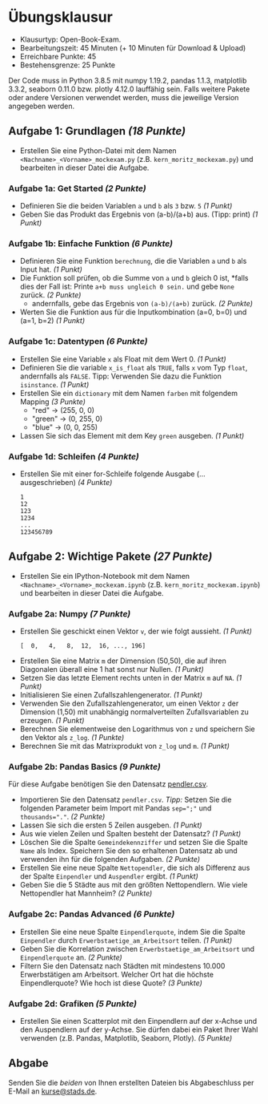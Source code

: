 # Übungsklausur

* Klausurtyp: Open-Book-Exam. 
* Bearbeitungszeit: 45 Minuten (+ 10 Minuten für Download & Upload)
* Erreichbare Punkte: 45
* Bestehensgrenze: 25 Punkte

Der Code muss in Python 3.8.5 mit numpy 1.19.2, pandas 1.1.3, matplotlib 3.3.2, seaborn 0.11.0 bzw. plotly 4.12.0 lauffähig sein. Falls weitere Pakete oder andere Versionen verwendet werden, muss die jeweilige Version angegeben werden.

## Aufgabe 1: Grundlagen  *(18 Punkte)*
* Erstellen Sie eine Python-Datei mit dem Namen `<Nachname>_<Vorname>_mockexam.py` (z.B. `kern_moritz_mockexam.py`) und bearbeiten in dieser Datei die Aufgabe.

### Aufgabe 1a: Get Started *(2 Punkte)*

* Definieren Sie die beiden Variablen `a` und `b` als `3` bzw. `5` *(1 Punkt)*
* Geben Sie das Produkt das Ergebnis von (a-b)/(a+b) aus. (Tipp: print) *(1 Punkt)*

### Aufgabe 1b: Einfache Funktion *(6 Punkte)*

* Definieren Sie eine Funktion `berechnung`, die die Variablen `a` und `b` als Input hat.  *(1 Punkt)*
* Die Funktion soll prüfen, ob die Summe von `a` und `b` gleich 0 ist, 
    *falls dies der Fall ist: Printe `a+b muss ungleich 0 sein.` und gebe `None` zurück. *(2 Punkte)*
    * andernfalls, gebe das Ergebnis von  `(a-b)/(a+b)` zurück. *(2 Punkte)*
* Werten Sie die Funktion aus für die Inputkombination  (a=0, b=0) und (a=1, b=2) *(1 Punkt)*


### Aufgabe 1c: Datentypen *(6 Punkte)*


* Erstellen Sie eine Variable `x` als Float mit dem Wert 0. *(1 Punkt)*
* Definieren Sie die variable `x_is_float` als `TRUE`, falls `x` vom Typ `float`, andernfalls als `FALSE`. Tipp: Verwenden Sie dazu die Funktion `isinstance`. *(1 Punkt)*
* Erstellen Sie ein `dictionary` mit dem Namen `farben` mit folgendem Mapping *(3 Punkte)*
    * "red" -> (255, 0, 0)
    * "green" -> (0, 255, 0)
    * "blue" -> (0, 0, 255)
* Lassen Sie sich das Element mit dem Key `green` ausgeben. *(1 Punkt)*

### Aufgabe 1d: Schleifen *(4 Punkte)*
* Erstellen Sie mit einer for-Schleife folgende Ausgabe (... ausgeschrieben) *(4 Punkte)*
    ```
    1
    12
    123
    1234
    ...
    123456789
    ```

## Aufgabe 2: Wichtige Pakete *(27 Punkte)*

* Erstellen Sie ein IPython-Notebook mit dem Namen `<Nachname>_<Vorname>_mockexam.ipynb` (z.B. `kern_moritz_mockexam.ipynb`) und bearbeiten in dieser Datei die Aufgabe.

### Aufgabe 2a: Numpy *(7 Punkte)*
* Erstellen Sie geschickt einen Vektor `v`, der wie folgt aussieht. *(1 Punkt)*
    ```
    [  0,   4,   8,  12,  16, ..., 196]
    ```
* Erstellen Sie eine Matrix `m` der Dimension (50,50), die auf ihren Diagonalen überall eine 1 hat sonst nur Nullen. *(1 Punkt)*
* Setzen Sie das letzte Element rechts unten in der Matrix `m` auf `NA`. *(1 Punkt)*
* Initialisieren Sie einen Zufallszahlengenerator. *(1 Punkt)*
* Verwenden Sie den Zufallszahlengenerator, um einen Vektor `z` der Dimension (1,50) mit unabhängig normalverteilten Zufallsvariablen zu erzeugen. *(1 Punkt)*
* Berechnen Sie elementweise den Logarithmus von `z` und speichern Sie den Vektor als `z_log`. *(1 Punkte)*
* Berechnen Sie mit das Matrixprodukt von `z_log` und `m`. *(1 Punkt)*

### Aufgabe 2b: Pandas Basics *(9 Punkte)*

Für diese Aufgabe benötigen Sie den Datensatz [pendler.csv](pendler.csv).

* Importieren Sie den Datensatz `pendler.csv`. *Tipp:* Setzen Sie die folgenden Parameter beim Import mit Pandas `sep=";"` und  `thousands="."`. *(2 Punkte)*
* Lassen Sie sich die ersten 5 Zeilen ausgeben. *(1 Punkt)*
* Aus wie vielen Zeilen und Spalten besteht der Datensatz? *(1 Punkt)*
* Löschen Sie die Spalte `Gemeindekennziffer` und setzen Sie die Spalte `Name` als Index. Speichern Sie den so erhaltenen Datensatz ab und verwenden ihn für die folgenden Aufgaben. *(2 Punkte)*
* Erstellen Sie eine neue Spalte `Nettopendler`, die sich als Differenz aus der Spalte `Einpendler` und `Auspendler` ergibt. *(1 Punkt)*
* Geben Sie die 5 Städte aus mit den größten Nettopendlern. Wie viele Nettopendler hat Mannheim? *(2 Punkte)*

### Aufgabe 2c: Pandas Advanced *(6 Punkte)*
* Erstellen Sie eine neue Spalte `Einpendlerquote`, indem Sie die Spalte `Einpendler` durch `Erwerbstaetige_am_Arbeitsort` teilen. *(1 Punkt)*
* Geben Sie die Korrelation zwischen  `Erwerbstaetige_am_Arbeitsort` und `Einpendlerquote` an. *(2 Punkte)*
* Filtern Sie den Datensatz nach Städten mit mindestens 10.000 Erwerbstätigen am Arbeitsort. Welcher Ort hat die höchste Einpendlerquote? Wie hoch ist diese Quote? *(3 Punkte)*


### Aufgabe 2d: Grafiken *(5 Punkte)*

* Erstellen Sie einen Scatterplot mit den Einpendlern auf der x-Achse und den Auspendlern auf der y-Achse. Sie dürfen dabei ein Paket Ihrer Wahl verwenden (z.B. Pandas, Matplotlib, Seaborn, Plotly). *(5 Punkte)*

## Abgabe

Senden Sie die *beiden* von Ihnen erstellten Dateien bis Abgabeschluss per E-Mail an [kurse@stads.de](mailto:kurse@stads.de).